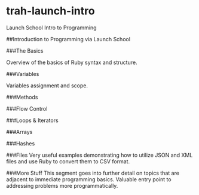 # trah-launch-intro
Launch School Intro to Programming

##Introduction to Programming via Launch School

###The Basics

Overview of the basics of Ruby syntax and structure.

###Variables

Variables assignment and scope.

###Methods

###Flow Control

###Loops & Iterators

###Arrays

###Hashes

###Files
Very useful examples demonstrating how to utilize JSON and XML files and use Ruby to convert them to CSV format.

###More Stuff
This segment goes into further detail on topics that are adjacent to immediate programming basics. Valuable entry point to addressing problems more programmatically.

